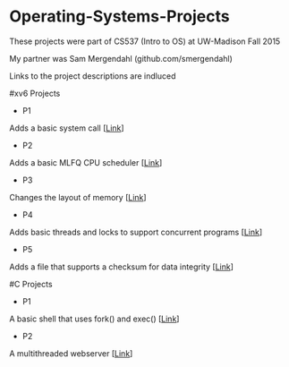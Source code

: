 # Operating-Systems-Projects

These projects were part of CS537 (Intro to OS) at UW-Madison Fall 2015

My partner was Sam Mergendahl (github.com/smergendahl)

Links to the project descriptions are indluced

#xv6 Projects
* P1

Adds a basic system call
[[Link](http://pages.cs.wisc.edu/~dusseau/Classes/CS537/Fall2015/Projects/p1b.html)]

* P2

Adds a basic MLFQ CPU scheduler
[[Link](http://pages.cs.wisc.edu/~dusseau/Classes/CS537/Fall2015/Projects/p2b.html)]

* P3

Changes the layout of memory
[[Link](http://pages.cs.wisc.edu/~dusseau/Classes/CS537/Fall2015/Projects/p3b.html)]

* P4

Adds basic threads and locks to support concurrent programs
[[Link](http://pages.cs.wisc.edu/~dusseau/Classes/CS537/Fall2015/Projects/p4b.html)]

* P5

Adds a file that supports a checksum for data integrity
[[Link](http://pages.cs.wisc.edu/~dusseau/Classes/CS537/Fall2015/Projects/p5b.html)]

#C Projects
* P1

A basic shell that uses fork() and exec()
[[Link](http://pages.cs.wisc.edu/~dusseau/Classes/CS537/Fall2015/Projects/p2a.html)]

* P2

A multithreaded webserver
[[Link](http://pages.cs.wisc.edu/~dusseau/Classes/CS537/Fall2015/Projects/p4a.html)]
